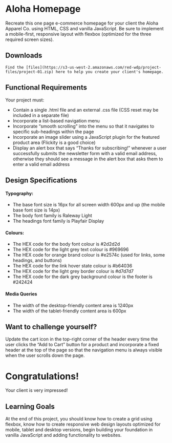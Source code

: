 # Aloha Homepage

Recreate this one page e-commerce homepage for your client the Aloha Apparel Co. using HTML, CSS and vanilla JavaScript. Be sure to implement a mobile-first, responsive layout with flexbox (optimized for the three required screen sizes).

## Downloads

```Find the [files](https://s3-us-west-2.amazonaws.com/red-wdp/project-files/project-01.zip) here to help you create your client's homepage.```

## Functional Requirements
Your project must:

* Contain a single .html file and an external .css file (CSS reset may be included in a separate file)
* Incorporate a list-based navigation menu
* Incorporate “smooth scrolling” into the menu so that it navigates to specific sub-headings within the page
* Incorporate an image slider using a JavaScript plugin for the featured product area (Flickity is a good choice)
* Display an alert box that says “Thanks for subscribing!” whenever a user successfully submits the newsletter form with a valid email address, otherwise they should see a message in the alert box that asks them to enter a valid email address

## Design Specifications

#### Typography:

* The base font size is 16px for all screen width 600px and up (the mobile base font size is 14px)
* The body font family is Raleway Light
* The headings font family is Playfair Display

#### Colours:

* The HEX code for the body font colour is #2d2d2d
* The HEX code for the light grey text colour is #969696
* The HEX code for orange brand colour is #e2574c (used for links, some headings, and buttons)
* The HEX code for the link hover state colour is #b64036
* The HEX code for the light grey border colour is #d7d7d7
* The HEX code for the dark grey background colour is the footer is #242424

#### Media Queries

* The width of the desktop-friendly content area is 1240px
* The width of the tablet-friendly content area is 600px

## Want to challenge yourself?

Update the cart icon in the top-right corner of the header every time the user clicks the “Add to Cart” button for a product and incorporate a fixed header at the top of the page so that the navigation menu is always visible when the user scrolls down the page.

# Congratulations! 
Your client is very impressed!

## Learning Goals

At the end of this project, you should know how to create a grid using flexbox, know how to create responsive web design layouts optimized for mobile, tablet and desktop versions, begin building your foundation in vanilla JavaScript and adding functionality to websites.